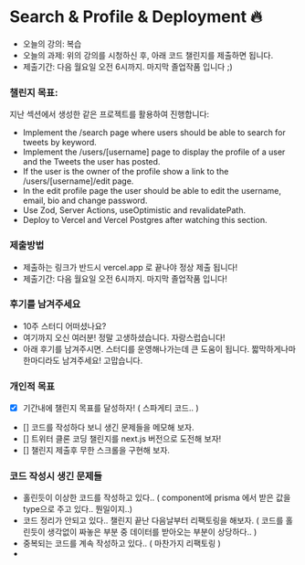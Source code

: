 # Search & Profile & Deployment 🔥

- 오늘의 강의: 복습
- 오늘의 과제: 위의 강의를 시청하신 후, 아래 코드 챌린지를 제출하면 됩니다.
- 제출기간: 다음 월요일 오전 6시까지. 마지막 졸업작품 입니다 ;)

### 챌린지 목표:

지난 섹션에서 생성한 같은 프로젝트를 활용하여 진행합니다:

- Implement the /search page where users should be able to search for tweets by keyword.
- Implement the /users/[username] page to display the profile of a user and the Tweets the user has posted.
- If the user is the owner of the profile show a link to the /users/[username]/edit page.
- In the edit profile page the user should be able to edit the username, email, bio and change password.
- Use Zod, Server Actions, useOptimistic and revalidatePath.
- Deploy to Vercel and Vercel Postgres after watching this section.

### 제출방법

- 제출하는 링크가 반드시 vercel.app 로 끝나야 정상 제출 됩니다!
- 제출기간: 다음 월요일 오전 6시까지. 마지막 졸업작품 입니다!

### 후기를 남겨주세요

- 10주 스터디 어떠셨나요?
- 여기까지 오신 여러분! 정말 고생하셨습니다. 자랑스럽습니다!
- 아래 후기를 남겨주시면. 스터디를 운영해나가는데 큰 도움이 됩니다. 짧막하게나마 한마디라도 남겨주세요! 고맙습니다.

### 개인적 목표

- [x] 기간내에 챌린지 목표를 달성하자! ( 스파게티 코드.. )
- [] 코드를 작성하다 보니 생긴 문제들을 메모해 보자.
- [] 트위터 클론 코딩 챌린지를 next.js 버전으로 도전해 보자!
- [] 챌린지 제출후 무한 스크롤을 구현해 보자.

### 코드 작성시 생긴 문제들

- 홀린듯이 이상한 코드를 작성하고 있다.. ( component에 prisma 에서 받은 값을 type으로 주고 있다.. 뭔일이지..)
- 코드 정리가 안되고 있다.. 챌린지 끝난 다음날부터 리팩토링을 해보자. ( 코드를 홀린듯이 생각없이 짜놓은 부분 중 데이터를 받아오는 부분이 상당하다.. )
- 중복되는 코드를 계속 작성하고 있다.. ( 마찬가지 리팩토링 )
-
